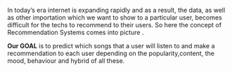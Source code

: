 
In today’s era internet is expanding rapidly and as a result, the data, as well as other importation which we want to show to a particular user, becomes difficult for the techs to recommend to their users. So here the concept of Recommendation Systems comes into picture . 


**Our GOAL**  is to predict which songs that a user will listen to and make a recommendation to each user depending on the popularity,content, the mood, behaviour and hybrid of all these.
